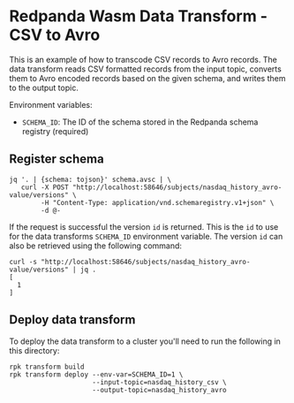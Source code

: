 # Redpanda Wasm Data Transform - CSV to Avro

This is an example of how to transcode CSV records to Avro records. The data transform reads CSV
formatted records from the input topic, converts them to Avro encoded records based on the given
schema, and writes them to the output topic.

Environment variables:
- `SCHEMA_ID`: The ID of the schema stored in the Redpanda schema registry (required)

## Register schema

```shell
jq '. | {schema: tojson}' schema.avsc | \
   curl -X POST "http://localhost:58646/subjects/nasdaq_history_avro-value/versions" \
        -H "Content-Type: application/vnd.schemaregistry.v1+json" \
        -d @-
```

If the request is successful the version `id` is returned. This is the `id` to use for the data 
transforms `SCHEMA_ID` environment variable. The version `id` can also be retrieved using the 
following command:

```shell
curl -s "http://localhost:58646/subjects/nasdaq_history_avro-value/versions" | jq .
[
  1
]
```

## Deploy data transform

To deploy the data transform to a cluster you'll need to run the following in this directory:

```shell
rpk transform build
rpk transform deploy --env-var=SCHEMA_ID=1 \
                     --input-topic=nasdaq_history_csv \
                     --output-topic=nasdaq_history_avro
```
